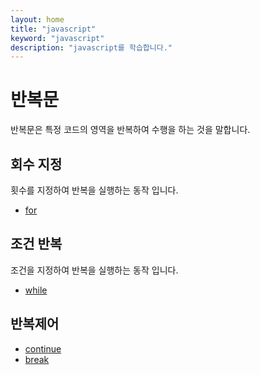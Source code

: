 ```yaml
---
layout: home
title: "javascript"
keyword: "javascript"
description: "javascript를 학습합니다."
---
```


# 반복문
반복문은 특정 코드의 영역을 반복하여 수행을 하는 것을 말합니다.

## 회수 지정
횟수를 지정하여 반복을 실행하는 동작 입니다.
* [for](for)

## 조건 반복
조건을 지정하여 반복을 실행하는 동작 입니다.
* [while](while)


## 반복제어
* [continue](continue)
* [break](break)

